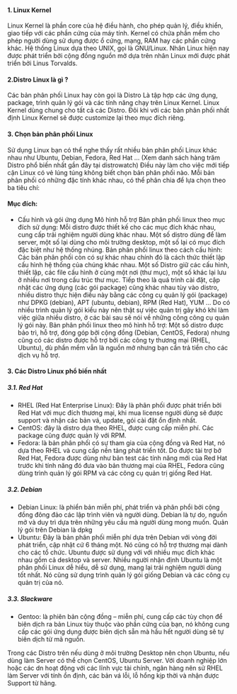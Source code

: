 #### 1. Linux Kernel
Linux Kernel là phần core của hệ điều hành, cho phép quản lý, điều khiển, giao tiếp với các phần cứng của máy tính. Kernel có chứa phần mềm cho phép người dùng sử dụng được ổ cứng, mạng, RAM hay các phần cứng khác. Hệ thống Linux dựa theo UNIX, gọi là GNU/Linux. Nhân Linux hiện nay được phát triển bởi cộng đồng nguồn mở dựa trên nhân Linux mới được phát triển bởi Linus Torvalds.

#### 2.Distro Linux là gì ?
Các bản phân phối Linux hay còn gọi là Distro Là tập hợp các ứng dụng, package, trình quản lý gói và các tính năng chạy trên Linux Kernel. Linux Kernel dùng chung cho tất cả các Distro. Đôi khi với các bản phân phối nhất định Linux Kernel sẽ được customize lại theo mục đích riêng.

#### 3. Chọn bản phân phối Linux
Sử dụng Linux bạn có thể nghe thấy rất nhiều bản phân phối Linux khác nhau như Ubuntu, Debian, Fedora, Red Hat … (Xem danh sách hàng trăm Distro phổ biến nhất gần đây tại distrowatch) Điều này làm cho việc mới tiếp cận Linux có vẻ lúng túng không biết chọn bản phân phối nào. Mỗi bản phân phối có những đặc tính khác nhau, có thể phân chia để lựa chọn theo ba tiêu chí:

#### Mục đích:
- Cấu hình và gói ứng dụng
Mô hình hỗ trợ Bản phân phối linux theo mục đích sử dụng: Mỗi distro được thiết kế cho các mục đích khác nhau, cung cấp trải nghiệm người dùng khác nhau. Một số distro dùng để làm server, một số lại dùng cho môi trường desktop, một số lại có mục đích đặc biệt như hệ thống nhúng. Bản phân phối linux theo cách cấu hình: Các bản phân phối còn có sự khác nhau chính đó là cách thức thiết lập cấu hình hệ thống của chúng khác nhau. Một số Distro giữ các cấu hình, thiết lập, các file cấu hình ở cùng một nơi (thư mục), một số khác lại lưu ở nhiều nơi trong cấu trúc thư mục. Tiếp theo là quá trình cài đặt, cập nhật các ứng dụng (các gói package) cũng khác nhau tùy vào distro, nhiều distro thực hiện điều này bằng các công cụ quản lý gói (package) như DPKG (debian), APT (ubuntu, debian), RPM (Red Hat), YUM … Do có nhiều trình quản lý gói kiểu này nên thật sự việc quản trị gây khó khi làm việc giữa nhiều distro, ở các bài sau sẽ nói về những công công cụ quản lý gói này. Bản phân phối linux theo mô hình hỗ trợ: Một số distro được bảo trì, hỗ trợ, đóng góp bởi cộng đồng (Debian, CentOS, Fedora) nhưng cũng có các distro được hỗ trợ bởi các công ty thương mại (RHEL, Ubuntu), dù phần mềm vẫn là nguồn mở nhưng bạn cần trả tiền cho các dịch vụ hỗ trợ.
#### 3. Các Distro Linux phổ biến nhất
##### 3.1. Red Hat
- RHEL (Red Hat Enterprise Linux): Đây là phân phối được phát triển bởi Red Hat với mục đích thương mại, khi mua license người dùng sẽ được support và nhận các bản vá, update, gói cài đặt ổn định nhất.
- CentOS: đây là distro dựa theo RHEL, được cung cấp miễn phí. Các package cũng được quản lý với RPM.
- Fedora: là bản phân phối có sự tham gia của cộng đồng và Red Hat, nó dựa theo RHEL và cung cấp nền tảng phát triển tốt. Do được tài trợ bở Red Hat, Fedora được dùng như bản test các tính năng mới của Red Hat trước khi tính năng đó đưa vào bản thương mại của RHEL, Fedora cũng dùng trình quản lý gói RPM và các công cụ quản trị giống Red Hat.
##### 3.2. Debian
- Debian Linux: là phiển bản miễn phí, phát triển và phân phổi bởi cộng đồng đông đảo các lập trình viên và người dùng. Debian là tự do, nguồn mở và duy trì dựa trên những yêu cầu mà người dùng mong muốn. Quản lý gói trên Debian là dpkg
- Ubuntu: Đây là bản phân phối miễn phí dựa trên Debian với vòng đời phát triển, cập nhật cứ 6 tháng một. Nó cũng có hỗ trợ thương mại dành cho các tổ chức. Ubuntu được sử dụng với với nhiều mục đích khác nhau gồm cả desktop và server. Nhiều người nhận định Ubuntu là một phân phối Linux dễ hiểu, dễ sử dụng, mang lại trải nghiệm người dùng tốt nhất. Nó cũng sử dụng trình quản lý gói giống Debian và các công cụ quản trị của nó.
##### 3.3. Slackware
- Gentoo: là phiên bản cộng đồng – miễn phí, cung cấp các tùy chọn để biên dịch ra bản Linux tùy thuộc vào phần cứng của bạn, nó không cung cấp các gói ứng dụng được biên dịch sẵn mà hầu hết người dùng sẽ tự biên dịch từ mã nguồn.

Trong các Distro trên nếu dùng ở môi trường Desktop nên chọn Ubuntu, nếu dùng làm Server có thể chọn CentOS, Ubuntu Server. Với doanh nghiệp lớn hoặc các dn hoạt động với các lĩnh vực tài chính, ngân hàng nên sử RHEL làm Server với tính ổn định, các bản vá lỗi, lỗ hổng kịp thời và nhận được Support từ hãng.

